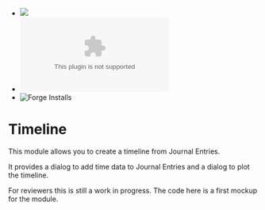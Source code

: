 - ![](https://img.shields.io/badge/Foundry-v11-informational)
- ![Latest Release Download Count](https://img.shields.io/github/downloads/gioppoluca/gl-timeline/latest/module.zip)
- ![Forge Installs](https://img.shields.io/badge/dynamic/json?label=Forge%20Installs&query=package.installs&suffix=%25&url=https%3A%2F%2Fforge-vtt.com%2Fapi%2Fbazaar%2Fpackage%2Fgl-timeline&colorB=4aa94a)

# Timeline

This module allows you to create a timeline from Journal Entries.

It provides a dialog to add time data to Journal Entries and a dialog to plot the timeline.

For reviewers this is still a work in progress.
The code here is a first mockup for the module.